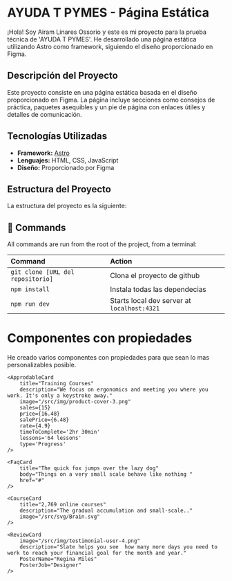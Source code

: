 # AYUDA T PYMES - Página Estática

¡Hola! Soy Airam Linares Ossorio y este es mi proyecto para la prueba técnica de 'AYUDA T PYMES'. He desarrollado una página estática utilizando Astro como framework, siguiendo el diseño proporcionado en Figma.

## Descripción del Proyecto

Este proyecto consiste en una página estática basada en el diseño proporcionado en Figma. La página incluye secciones como consejos de práctica, paquetes asequibles y un pie de página con enlaces útiles y detalles de comunicación.

## Tecnologías Utilizadas

- **Framework:** [Astro](https://astro.build/)
- **Lenguajes:** HTML, CSS, JavaScript
- **Diseño:** Proporcionado por Figma

## Estructura del Proyecto

La estructura del proyecto es la siguiente:

## 🧞 Commands

All commands are run from the root of the project, from a terminal:

| Command                          | Action                                           |
| :------------------------------- | :----------------------------------------------- |
| `git clone [URL del repositorio]`| Clona el proyecto de github                      |
| `npm install`                    | Instala todas las dependecias                    |
| `npm run dev`                    | Starts local dev server at `localhost:4321`      |

# Componentes con propiedades

He creado varios componentes con propiedades para que sean lo mas personalizables posible.

```Astro
<ApprodableCard
    title="Training Courses"
    description="We focus on ergonomics and meeting you where you work. It's only a keystroke away."
    image="/src/img/product-cover-3.png"
    sales={15}
    price={16.48}
    salePrice={6.48}
    rate={4.9}
    timeToComplete='2hr 30min'
    lessons='64 lessons'
    type='Progress'
/>

<FaqCard
    title="The quick fox jumps over the lazy dog"
    body="Things on a very small scale behave like nothing "
    href="#"
/>

<CourseCard
    title="2,769 online courses"
    description="The gradual accumulation and small-scale.."
    image="/src/svg/Brain.svg"
/>

<ReviewCard
    image="/src/img/testimonial-user-4.png"
    description="Slate helps you see  how many more days you need to work to reach your financial goal for the month and year."
    PosterName="Regina Miles"
    PosterJob="Designer"
/>
```
